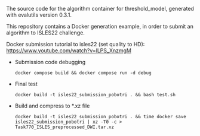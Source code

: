 The source code for the algorithm container for threshold_model, generated with
evalutils version 0.3.1.

This repository contains a Docker generation example, in order to submit an algorithm to ISLES22 challenge.


Docker submission tutorial to isles22 (set quality to HD):
https://www.youtube.com/watch?v=lLPS_XnzmgM


* Submission code debugging
    
    `docker compose build && docker compose run -d debug`

* Final test

    `docker build -t isles22_submission_pobotri . && bash test.sh`

* Build and compress to *.xz file

    `docker build -t isles22_submission_pobotri . && time docker save isles22_submission_pobotri | xz -T0 -c > Task770_ISLES_preprocessed_DWI.tar.xz`
